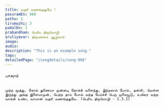 ```yaml
---
title: வதரி வணங்குதுமே !
pasuramEn: 968
pathu: 1
tirumozhi: 3
padalEn: 1
prabandham: பெரிய திருமொழி
aruliyavar: திருமங்கை ஆழ்வார்
image: 
audio: 
description: "This is an example song."
tags: 
detailedPage: "/songdetails/song-968"
---
```

###### பாசுரம்


	முற்ற மூத்து, கோல் துணையா முன்னடி நோக்கி வளைந்து, இற்றகால் போல், தள்ளி, மெள்ள இருந்து அங்கு இளையாமுன், பெற்ற தாய் போல் வந்த பேய்ச்சி பெரு முலையூடு, உயிரை வற்ற வாங்கி உண்ட வாயான் வதரி வணங்குதுமே. (பெரிய திருமொழி - 1.3.1)
	